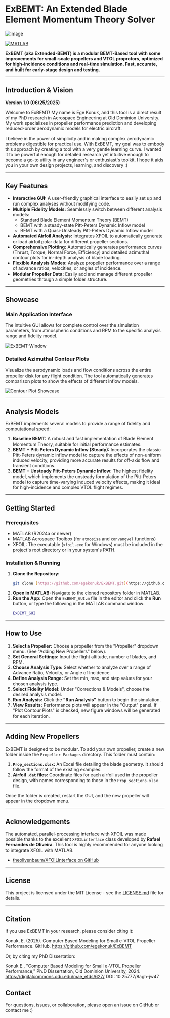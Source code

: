 # ExBEMT: An Extended Blade Element Momentum Theory Solver

![image](https://github.com/user-attachments/assets/3ab02815-5df5-4a92-b018-612111ecc945)

[![MATLAB](https://img.shields.io/badge/MATLAB-R2024a%2B-blue)](https://www.mathworks.com)

**ExBEMT (aka Extended-BEMT) is a modular BEMT-Based tool with some improvements for small-scale propellers and VTOL proprotors, optimized for high-incidence conditions and real-time simulation. Fast, accurate, and built for early-stage design and testing.**

---

## Introduction & Vision

**Version 1.0 (06/25/2025)**

Welcome to ExBEMT! My name is Ege Konuk, and this tool is a direct result of my PhD research in Aerospace Engineering at Old Dominion University. My work specializes in propeller performance prediction and developing reduced-order aerodynamic models for electric aircraft.

I believe in the power of simplicity and in making complex aerodynamic problems digestible for practical use. With ExBEMT, my goal was to embody this approach by creating a tool with a very gentle learning curve. I wanted it to be powerful enough for detailed research yet intuitive enough to become a go-to utility in any engineer's or enthusiast's toolkit. I hope it aids you in your own design projects, learning, and discovery :)

---

## Key Features

* **Interactive GUI:** A user-friendly graphical interface to easily set up and run complex analyses without modifying code.
* **Multiple Fidelity Models:** Seamlessly switch between different analysis models:
    * Standard Blade Element Momentum Theory (BEMT)
    * BEMT with a steady-state Pitt-Peters Dynamic Inflow model
    * BEMT with a Quasi-Unsteady Pitt-Peters Dynamic Inflow model
* **Automated Airfoil Analysis:** Integrates XFOIL to automatically generate or load airfoil polar data for different propeller sections.
* **Comprehensive Plotting:** Automatically generates performance curves (Thrust, Torque, Normal Force, Efficiency) and detailed azimuthal contour plots for in-depth analysis of blade loading.
* **Flexible Analysis Modes:** Analyze propeller performance over a range of advance ratios, velocities, or angles of incidence.
* **Modular Propeller Data:** Easily add and manage different propeller geometries through a simple folder structure.

---

## Showcase

### Main Application Interface

The intuitive GUI allows for complete control over the simulation parameters, from atmospheric conditions and RPM to the specific analysis range and fidelity model.

![ExBEMT-Window](https://github.com/user-attachments/assets/3341133c-198a-443a-907d-3391ddf8106c)

### Detailed Azimuthal Contour Plots

Visualize the aerodynamic loads and flow conditions across the entire propeller disk for any flight condition. The tool automatically generates comparison plots to show the effects of different inflow models.

![Contour Plot Showcase](https://raw.githubusercontent.com/your-username/your-repo/main/path/to/your/contour_plot_screenshot.png)

---

## Analysis Models

ExBEMT implements several models to provide a range of fidelity and computational speed:

1.  **Baseline BEMT:** A robust and fast implementation of Blade Element Momentum Theory, suitable for initial performance estimates.
2.  **BEMT + Pitt-Peters Dynamic Inflow (Steady):** Incorporates the classic Pitt-Peters dynamic inflow model to capture the effects of non-uniform induced velocity, providing more accurate results for off-axis flow and transient conditions.
3.  **BEMT + Unsteady Pitt-Peters Dynamic Inflow:** The highest fidelity model, which implements the unsteady formulation of the Pitt-Peters model to capture time-varying induced velocity effects, making it ideal for high-incidence and complex VTOL flight regimes.

---

## Getting Started

### Prerequisites

* MATLAB (R2024a or newer)
* MATLAB Aerospace Toolbox (for `atmosisa` and `convangvel` functions)
* XFOIL: The executable (`xfoil.exe` for Windows) must be included in the project's root directory or in your system's PATH.

### Installation & Running

1.  **Clone the Repository:**
    ```bash
    git clone [https://github.com/egekonuk/ExBEMT.git](https://github.com/egekonuk/ExBEMT.git)
    ```
2.  **Open in MATLAB:** Navigate to the cloned repository folder in MATLAB.
3.  **Run the App:** Open the `ExBEMT_GUI.m` file in the editor and click the **Run** button, or type the following in the MATLAB command window:
    ```matlab
    ExBEMT_GUI
    ```

---

## How to Use

1.  **Select a Propeller:** Choose a propeller from the "Propeller" dropdown menu. (See "Adding New Propellers" below).
2.  **Set General Settings:** Input the flight altitude, number of blades, and RPM.
3.  **Choose Analysis Type:** Select whether to analyze over a range of Advance Ratio, Velocity, or Angle of Incidence.
4.  **Define Analysis Range:** Set the min, max, and step values for your chosen analysis type.
5.  **Select Fidelity Model:** Under "Corrections & Models", choose the desired analysis model.
6.  **Run Analysis:** Click the **"Run Analysis"** button to begin the simulation.
7.  **View Results:** Performance plots will appear in the "Output" panel. If "Plot Contour Plots" is checked, new figure windows will be generated for each iteration.

---

## Adding New Propellers

ExBEMT is designed to be modular. To add your own propeller, create a new folder inside the `Propeller Packages` directory. This folder must contain:

1.  **`Prop_sections.xlsx`:** An Excel file detailing the blade geometry. It should follow the format of the existing examples.
2.  **Airfoil `.dat` files:** Coordinate files for each airfoil used in the propeller design, with names corresponding to those in the `Prop_sections.xlsx` file.

Once the folder is created, restart the GUI, and the new propeller will appear in the dropdown menu.

---

## Acknowledgements

The automated, parallel-processing interface with XFOIL was made possible thanks to the excellent `XFOILinterface` class developed by **Rafael Fernandes de Oliveira**. This tool is highly recommended for anyone looking to integrate XFOIL with MATLAB.

* [theolivenbaum/XFOILinterface on GitHub](https://github.com/theolivenbaum/XFOILinterface)

---

## License

This project is licensed under the MIT License - see the [LICENSE.md](LICENSE.md) file for details.

---

## Citation

If you use ExBEMT in your research, please consider citing it:


Konuk, E. (2025). Computer Based Modeling for Small e-VTOL Propeller Performance. GitHub. https://github.com/egekonuk/ExBEMT


Or, by citing my PhD Dissertation:

Konuk E., "Computer Based Modeling for Small e-VTOL Propeller Performance," Ph.D Dissertation, Old Dominion University, 2024. https://digitalcommons.odu.edu/mae_etds/627/ DOI: 10.25777/8agh-jw47


## Contact

For questions, issues, or collaboration, please open an issue on GitHub or contact me :)




